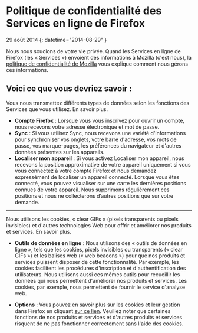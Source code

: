 # Politique de confidentialité des Services en ligne de Firefox

29 août 2014
{: datetime="2014-08-29" }

Nous nous soucions de votre vie privée. Quand les Services en ligne de Firefox (les « Services ») envoient des informations à Mozilla (c'est nous), la [politique de confidentialité de Mozilla](https://www.mozilla.org/privacy/) vous explique comment nous gérons ces informations.

## Voici ce que vous devriez savoir :

Vous nous transmettez différents types de données selon les fonctions des Services que vous utilisez. En savoir plus.

* **Compte Firefox** : Lorsque vous vous inscrivez pour ouvrir un compte, nous recevons votre adresse électronique et mot de passe.
* **Sync** : Si vous utilisez Sync, nous recevons une variété d'informations pour synchroniser vos onglets, votre barre d'adresse, vos mots de passe, vos marque-pages, les préférences du navigateur et d'autres données présentes sur les appareils.
* **Localiser mon appareil** : Si vous activez Localiser mon appareil, nous recevons la position approximative de votre appareil uniquement si vous vous connectez à votre compte Firefox et nous demandez expressément de localiser un appareil connecté. Lorsque vous êtes connecté, vous pouvez visualiser sur une carte les dernières positions connues de votre appareil. Nous supprimons régulièrement ces positions et nous ne collecterons d’autres positions que sur votre demande.

---------------------------------------

Nous utilisons les cookies, « clear GIFs » (pixels transparents ou pixels invisibles) et d'autres technologies Web pour offrir et améliorer nos produits et services. En savoir plus.

* **Outils de données en ligne** : Nous utilisons des « outils de données en ligne », tels que les cookies, pixels invisibles ou transparents (« clear GIFs ») et les balises web (« web beacons ») pour que nos produits et services puissent disposer de cette fonctionnalité. Par exemple, les cookies facilitent les procédures d'inscription et d'authentification des utilisateurs. Nous utilisons aussi ces mêmes outils pour recueillir les données qui nous permettent d'améliorer nos produits et services. Les cookies, par exemple, nous permettent de fournir le service d'analyse web.

* **Options** : Vous pouvez en savoir plus sur les cookies et leur gestion dans Firefox en cliquant [sur ce lien](https://support.mozilla.org/kb/cookies-information-websites-store-on-your-computer). Veuillez noter que certaines fonctions de nos produits et services et d'autres produits et services risquent de ne pas fonctionner correctement sans l'aide des cookies.


